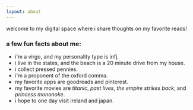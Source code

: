 ```yaml
---
layout: about
---
```


welcome to my digital space where i share thoughts on my favorite reads!

### a few fun facts about me:

- i'm a virgo, and my personality type is infj.
- i live in the states, and the beach is a 20 minute drive from my house.
- i collect pressed pennies.
- i'm a proponent of the oxford comma.
- my favorite apps are goodreads and pinterest.
- my favorite movies are *titanic*, *past lives*, *the empire strikes back*, and *princess mononoke*.
- i hope to one day visit ireland and japan.